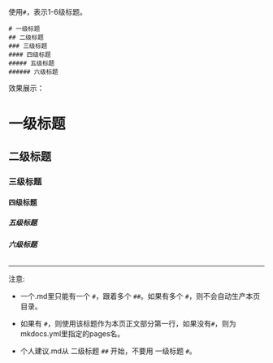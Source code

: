 使用`#`，表示1-6级标题。

```text
# 一级标题   
## 二级标题   
### 三级标题   
#### 四级标题   
##### 五级标题   
###### 六级标题    
```

效果展示：

# **一级标题**  
## **二级标题**   
### **三级标题**   
#### **四级标题**   
##### **五级标题**   
###### **六级标题**    

---  

注意:

- 一个.md里只能有一个 `#`，跟着多个 `##`。如果有多个 `#`，则不会自动生产本页目录。

- 如果有 `#`，则使用该标题作为本页正文部分第一行，如果没有`#`，则为mkdocs.yml里指定的pages名。

- 个人建议.md从 二级标题 `##` 开始，不要用 一级标题 `#`。

